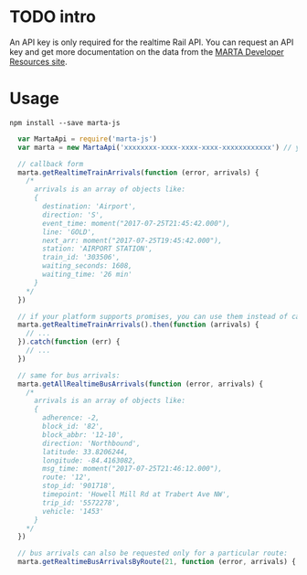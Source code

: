 
# TODO intro


An API key is only required for the realtime Rail API. You can request an API key
and get more documentation on the data from the [MARTA Developer Resources site](http://www.itsmarta.com/app-developer-resources.aspx).

# Usage

    npm install --save marta-js

```js
  var MartaApi = require('marta-js')
  var marta = new MartaApi('xxxxxxxx-xxxx-xxxx-xxxx-xxxxxxxxxxxx') // your API key

  // callback form
  marta.getRealtimeTrainArrivals(function (error, arrivals) {
    /*
      arrivals is an array of objects like:
      {
        destination: 'Airport',
        direction: 'S',
        event_time: moment("2017-07-25T21:45:42.000"),
        line: 'GOLD',
        next_arr: moment("2017-07-25T19:45:42.000"),
        station: 'AIRPORT STATION',
        train_id: '303506',
        waiting_seconds: 1608,
        waiting_time: '26 min'
      }
    */
  })

  // if your platform supports promises, you can use them instead of callbacks:
  marta.getRealtimeTrainArrivals().then(function (arrivals) {
    // ...
  }).catch(function (err) {
    // ...
  })

  // same for bus arrivals:
  marta.getAllRealtimeBusArrivals(function (error, arrivals) {
    /*
      arrivals is an array of objects like:
      {
        adherence: -2,
        block_id: '82',
        block_abbr: '12-10',
        direction: 'Northbound',
        latitude: 33.8206244,
        longitude: -84.4163082,
        msg_time: moment("2017-07-25T21:46:12.000"),
        route: '12',
        stop_id: '901718',
        timepoint: 'Howell Mill Rd at Trabert Ave NW',
        trip_id: '5572278',
        vehicle: '1453'
      }
    */
  })

  // bus arrivals can also be requested only for a particular route:
  marta.getRealtimeBusArrivalsByRoute(21, function (error, arrivals) { ... })
```